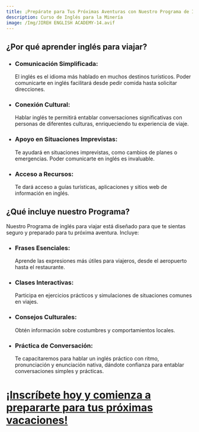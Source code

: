 ```yaml
---
title: ¡Prepárate para Tus Próximas Aventuras con Nuestro Programa de Inglés para Viajar!
description: Curso de Inglés para la Minería
image: /Img/JIREH ENGLISH ACADEMY-14.avif
---
```


## ¿Por qué aprender inglés para viajar?

-   ### **Comunicación Simplificada**:
    El inglés es el idioma más hablado en muchos destinos turísticos. Poder comunicarte en inglés facilitará desde pedir comida hasta solicitar direcciones.
-   ### **Conexión Cultural**:
    Hablar inglés te permitirá entablar conversaciones significativas con personas de diferentes culturas, enriqueciendo tu experiencia de viaje.
-   ### **Apoyo en Situaciones Imprevistas**:
    Te ayudará en situaciones imprevistas, como cambios de planes o emergencias. Poder comunicarte en inglés es invaluable.
-   ### **Acceso a Recursos**:
    Te dará acceso a guías turísticas, aplicaciones y sitios web de información en inglés.

## ¿Qué incluye nuestro Programa?

Nuestro Programa de inglés para viajar está diseñado para que te sientas seguro y preparado para tu próxima aventura. Incluye:

-   ### **Frases Esenciales**:
    Aprende las expresiones más útiles para viajeros, desde el aeropuerto hasta el restaurante.
-   ### **Clases Interactivas**:
    Participa en ejercicios prácticos y simulaciones de situaciones comunes en viajes.
-   ### **Consejos Culturales**:
    Obtén información sobre costumbres y comportamientos locales.
-   ### **Práctica de Conversación**:
    Te capacitaremos para hablar un inglés práctico con ritmo, pronunciación y enunciación nativa, dándote confianza para entablar conversaciones simples y prácticas.

# [**¡Inscríbete hoy y comienza a prepararte para tus próximas vacaciones!**](/#Contacto)
